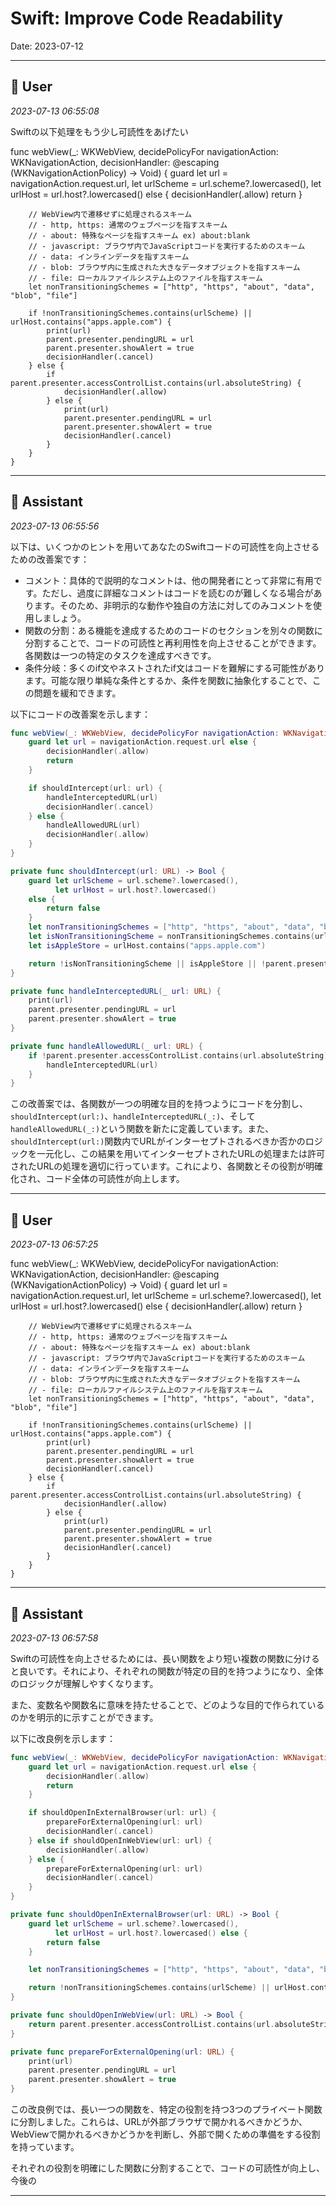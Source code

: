 # Swift: Improve Code Readability

Date: 2023-07-12

---

## 👤 User
*2023-07-13 06:55:08*

Swiftの以下処理をもう少し可読性をあげたい

func webView(_: WKWebView, decidePolicyFor navigationAction: WKNavigationAction, decisionHandler: @escaping (WKNavigationActionPolicy) -&gt; Void) {
        guard let url = navigationAction.request.url,
              let urlScheme = url.scheme?.lowercased(),
              let urlHost = url.host?.lowercased()
        else {
            decisionHandler(.allow)
            return
        }

        // WebView内で遷移せずに処理されるスキーム
        // - http, https: 通常のウェブページを指すスキーム
        // - about: 特殊なページを指すスキーム ex) about:blank
        // - javascript: ブラウザ内でJavaScriptコードを実行するためのスキーム
        // - data: インラインデータを指すスキーム
        // - blob: ブラウザ内に生成された大きなデータオブジェクトを指すスキーム
        // - file: ローカルファイルシステム上のファイルを指すスキーム
        let nonTransitioningSchemes = ["http", "https", "about", "data", "blob", "file"]

        if !nonTransitioningSchemes.contains(urlScheme) || urlHost.contains("apps.apple.com") {
            print(url)
            parent.presenter.pendingURL = url
            parent.presenter.showAlert = true
            decisionHandler(.cancel)
        } else {
            if parent.presenter.accessControlList.contains(url.absoluteString) {
                decisionHandler(.allow)
            } else {
                print(url)
                parent.presenter.pendingURL = url
                parent.presenter.showAlert = true
                decisionHandler(.cancel)
            }
        }
    }

---

## 🤖 Assistant
*2023-07-13 06:55:56*

以下は、いくつかのヒントを用いてあなたのSwiftコードの可読性を向上させるための改善案です：

- コメント：具体的で説明的なコメントは、他の開発者にとって非常に有用です。ただし、過度に詳細なコメントはコードを読むのが難しくなる場合があります。そのため、非明示的な動作や独自の方法に対してのみコメントを使用しましょう。
- 関数の分割：ある機能を達成するためのコードのセクションを別々の関数に分割することで、コードの可読性と再利用性を向上させることができます。各関数は一つの特定のタスクを達成すべきです。
- 条件分岐：多くのif文やネストされたif文はコードを難解にする可能性があります。可能な限り単純な条件とするか、条件を関数に抽象化することで、この問題を緩和できます。

以下にコードの改善案を示します：

```swift
func webView(_: WKWebView, decidePolicyFor navigationAction: WKNavigationAction, decisionHandler: @escaping (WKNavigationActionPolicy) -> Void) {
    guard let url = navigationAction.request.url else {
        decisionHandler(.allow)
        return
    }

    if shouldIntercept(url: url) {
        handleInterceptedURL(url)
        decisionHandler(.cancel)
    } else {
        handleAllowedURL(url)
        decisionHandler(.allow)
    }
}

private func shouldIntercept(url: URL) -> Bool {
    guard let urlScheme = url.scheme?.lowercased(),
          let urlHost = url.host?.lowercased()
    else {
        return false
    }
    let nonTransitioningSchemes = ["http", "https", "about", "data", "blob", "file"]
    let isNonTransitioningScheme = nonTransitioningSchemes.contains(urlScheme)
    let isAppleStore = urlHost.contains("apps.apple.com")

    return !isNonTransitioningScheme || isAppleStore || !parent.presenter.accessControlList.contains(url.absoluteString)
}

private func handleInterceptedURL(_ url: URL) {
    print(url)
    parent.presenter.pendingURL = url
    parent.presenter.showAlert = true
}

private func handleAllowedURL(_ url: URL) {
    if !parent.presenter.accessControlList.contains(url.absoluteString) {
        handleInterceptedURL(url)
    }
}
```

この改善案では、各関数が一つの明確な目的を持つようにコードを分割し、`shouldIntercept(url:)`、`handleInterceptedURL(_:)`、そして`handleAllowedURL(_:)`という関数を新たに定義しています。また、`shouldIntercept(url:)`関数内でURLがインターセプトされるべきか否かのロジックを一元化し、この結果を用いてインターセプトされたURLの処理または許可されたURLの処理を適切に行っています。これにより、各関数とその役割が明確化され、コード全体の可読性が向上します。

---

## 👤 User
*2023-07-13 06:57:25*

func webView(_: WKWebView, decidePolicyFor navigationAction: WKNavigationAction, decisionHandler: @escaping (WKNavigationActionPolicy) -&gt; Void) {
        guard let url = navigationAction.request.url,
              let urlScheme = url.scheme?.lowercased(),
              let urlHost = url.host?.lowercased()
        else {
            decisionHandler(.allow)
            return
        }

        // WebView内で遷移せずに処理されるスキーム
        // - http, https: 通常のウェブページを指すスキーム
        // - about: 特殊なページを指すスキーム ex) about:blank
        // - javascript: ブラウザ内でJavaScriptコードを実行するためのスキーム
        // - data: インラインデータを指すスキーム
        // - blob: ブラウザ内に生成された大きなデータオブジェクトを指すスキーム
        // - file: ローカルファイルシステム上のファイルを指すスキーム
        let nonTransitioningSchemes = ["http", "https", "about", "data", "blob", "file"]

        if !nonTransitioningSchemes.contains(urlScheme) || urlHost.contains("apps.apple.com") {
            print(url)
            parent.presenter.pendingURL = url
            parent.presenter.showAlert = true
            decisionHandler(.cancel)
        } else {
            if parent.presenter.accessControlList.contains(url.absoluteString) {
                decisionHandler(.allow)
            } else {
                print(url)
                parent.presenter.pendingURL = url
                parent.presenter.showAlert = true
                decisionHandler(.cancel)
            }
        }
    }

---

## 🤖 Assistant
*2023-07-13 06:57:58*

Swiftの可読性を向上させるためには、長い関数をより短い複数の関数に分けると良いです。それにより、それぞれの関数が特定の目的を持つようになり、全体のロジックが理解しやすくなります。

また、変数名や関数名に意味を持たせることで、どのような目的で作られているのかを明示的に示すことができます。

以下に改良例を示します：

```swift
func webView(_: WKWebView, decidePolicyFor navigationAction: WKNavigationAction, decisionHandler: @escaping (WKNavigationActionPolicy) -> Void) {
    guard let url = navigationAction.request.url else {
        decisionHandler(.allow)
        return
    }

    if shouldOpenInExternalBrowser(url: url) {
        prepareForExternalOpening(url: url)
        decisionHandler(.cancel)
    } else if shouldOpenInWebView(url: url) {
        decisionHandler(.allow)
    } else {
        prepareForExternalOpening(url: url)
        decisionHandler(.cancel)
    }
}

private func shouldOpenInExternalBrowser(url: URL) -> Bool {
    guard let urlScheme = url.scheme?.lowercased(),
          let urlHost = url.host?.lowercased() else {
        return false
    }

    let nonTransitioningSchemes = ["http", "https", "about", "data", "blob", "file"]

    return !nonTransitioningSchemes.contains(urlScheme) || urlHost.contains("apps.apple.com")
}

private func shouldOpenInWebView(url: URL) -> Bool {
    return parent.presenter.accessControlList.contains(url.absoluteString)
}

private func prepareForExternalOpening(url: URL) {
    print(url)
    parent.presenter.pendingURL = url
    parent.presenter.showAlert = true
}
```
この改良例では、長い一つの関数を、特定の役割を持つ3つのプライベート関数に分割しました。これらは、URLが外部ブラウザで開かれるべきかどうか、WebViewで開かれるべきかどうかを判断し、外部で開くための準備をする役割を持っています。

それぞれの役割を明確にした関数に分割することで、コードの可読性が向上し、今後の

---
